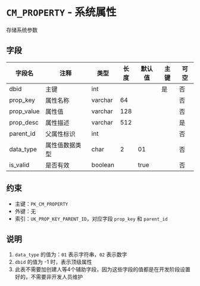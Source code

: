 # `CM_PROPERTY` - 系统属性

存储系统参数

## 字段

| 字段名     | 注释           | 类型    | 长度 | 默认值 | 主键 | 可空 |
| ---------- | -------------- | ------- | ---- | ------ | ---- | ---- |
| dbid       | 主键           | int     |      |        | 是   | 否   |
| prop_key   | 属性名称       | varchar | 64   |        |      | 否   |
| prop_value | 属性值         | varchar | 128  |        |      | 否   |
| prop_desc  | 属性描述       | varchar | 512   |        |      | 是   |
| parent_id  | 父属性标识     | int     |      |        |      | 否   |
| data_type  | 属性值数据类型 | char    | 2    | 01     |      | 否   |
| is_valid   | 是否有效       | boolean |      | true   |      | 否   |

## 约束

* 主键：`PK_CM_PROPERTY`
* 外键：无
* 索引：`UK_PROP_KEY_PARENT_ID`，对应字段 `prop_key` 和 `parent_id`

## 说明

1. `data_type` 的值为：`01` 表示字符串，`02` 表示数字
2. `dbid` 的值为 -1 时，表示顶级属性
3. 此表不需要加创建人等4个辅助字段，因为这些字段的值都是在开发阶段设置好的，不需要非开发人员维护
